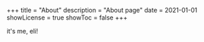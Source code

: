 +++
title = "About"
description = "About page"
date = 2021-01-01
showLicense = true
showToc = false
+++

it's me, eli!